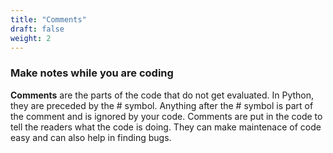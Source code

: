 ```yaml
---
title: "Comments"
draft: false
weight: 2
---
```


### Make notes while you are coding

**Comments** are the parts of the code that do not get evaluated. In Python, they are preceded by the \# symbol. Anything after the \# symbol is part of the comment and is ignored by your code. Comments are put in the code to tell the readers what the code is doing. They can make maintenace of code easy and can also help in finding bugs.

